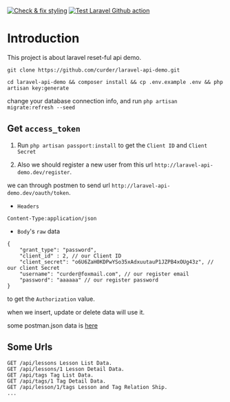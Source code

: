 [![Check & fix styling](https://github.com/curder/laravel-api-demo/actions/workflows/pint.yml/badge.svg?branch=master)](https://github.com/curder/laravel-api-demo/actions/workflows/pint.yml)
[![Test Laravel Github action](https://github.com/curder/laravel-api-demo/actions/workflows/run-test.yml/badge.svg?branch=master)](https://github.com/curder/laravel-api-demo/actions/workflows/run-test.yml)

# Introduction

This project is about laravel reset-ful api demo.

```
git clone https://github.com/curder/laravel-api-demo.git

cd laravel-api-demo && composer install && cp .env.example .env && php artisan key:generate
```

change your database connection info, and run `php artisan migrate:refresh --seed`

## Get `access_token`

1. Run `php artisan passport:install` to get the `Client ID` and `Client Secret`

2. Also we should register a new user from this url `http://laravel-api-demo.dev/register`.

we can through postmen to send url `http://laravel-api-demo.dev/oauth/token`.

- `Headers`

```
Content-Type:application/json
```

- `Body`'s `raw` data

```
{
	"grant_type": "password",
	"client_id" : 2, // our Client ID
	"client_secret": "o6U6ZaH0KDPwYSo35xAdxuutauP1JZPB4xOUg43z", // our client Secret
	"username": "curder@foxmail.com", // our register email
	"password": "aaaaaa" // our register password
}
```

to get the `Authorization` value.

when we insert, update or delete data will use it.

some postman.json data is [here](database/Laravel-Api-Demo.postman_collection.json)

## Some Urls

```
GET /api/lessons Lesson List Data.
GET /api/lessons/1 Lesson Detail Data.
GET /api/tags Tag List Data.
GET /api/tags/1 Tag Detail Data.
GET /api/lesson/1/tags Lesson and Tag Relation Ship.
...
```
